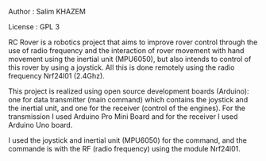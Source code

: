 Author : Salim KHAZEM 

License : GPL 3  


RC Rover is a robotics project that aims to improve rover control through the use of radio frequency and the interaction of rover movement with hand movement using the inertial unit (MPU6050), but also intends to control of this rover by using a joystick. All this is done remotely using the radio frequency Nrf24l01 (2.4Ghz).

This project is realized using open source development boards (Arduino): one for data transmitter (main command) which contains the joystick and the inertial unit, and one for the receiver (control of the engines). For the transmission I used Arduino Pro Mini Board and for the receiver I used Arduino Uno board.

I used the joystick and inertial unit (MPU6050) for the command, and the commande is with the RF (radio frequency) using the module Nrf24l01.
